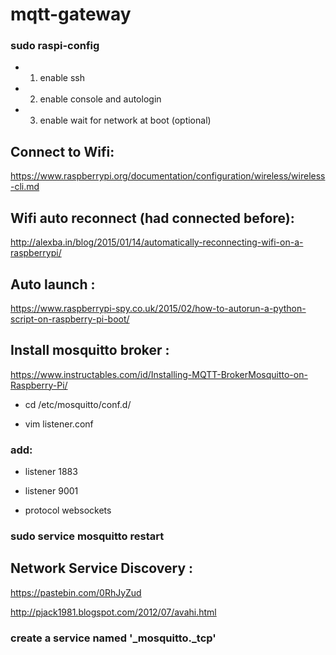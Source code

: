 # mqtt-gateway

### sudo raspi-config

- 1. enable ssh

- 2. enable console and autologin

- 3. enable wait for network at boot (optional)

## Connect to Wifi:

https://www.raspberrypi.org/documentation/configuration/wireless/wireless-cli.md

## Wifi auto reconnect (had connected before):

http://alexba.in/blog/2015/01/14/automatically-reconnecting-wifi-on-a-raspberrypi/

## Auto launch :

https://www.raspberrypi-spy.co.uk/2015/02/how-to-autorun-a-python-script-on-raspberry-pi-boot/

## Install mosquitto broker :

https://www.instructables.com/id/Installing-MQTT-BrokerMosquitto-on-Raspberry-Pi/

- cd /etc/mosquitto/conf.d/

- vim listener.conf

### add:

- listener 1883

- listener 9001

- protocol websockets

### sudo service mosquitto restart

## Network Service Discovery :

https://pastebin.com/0RhJyZud

http://pjack1981.blogspot.com/2012/07/avahi.html

### create a service named '_mosquitto._tcp'
